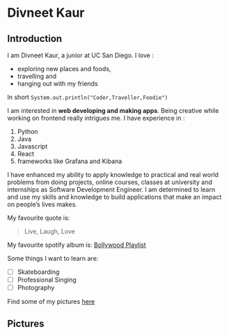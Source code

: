 # Divneet Kaur

## Introduction
I am Divneet Kaur, a junior at UC San Diego. I love :
- exploring new places and foods,
- travelling and 
- hanging out with my friends

In short `System.out.println("Coder,Traveller,Foodie")`

I am interested in **web developing and making apps**. Being creative while working on frontend really intrigues me. 
I have experience in : 
1. Python
2. Java
3. Javascript
4. React
5. frameworks like Grafana and Kibana

I have enhanced my ability to apply knowledge to practical and real world problems from doing projects, online courses, classes at university and internships as Software Development Engineer. 
I am determined to learn and use my skills and knowledge to build applications that make an impact on people’s lives makes. 

My favourite quote is:
> Live, Laugh, Love

My favourite spotify album is:
[Bollywood Playlist](https://open.spotify.com/playlist/5pnKGZHKkbKiF1zyek0iyo?si=9d7daab6ca724c40)

Some things I want to learn are:
- [ ] Skateboarding
- [ ] Professional Singing
- [ ] Photography

Find some of my pictures [here](index.md#Pictures)

## Pictures




